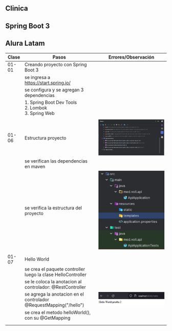 ## Clinica
## Spring Boot 3
## Alura Latam

| Clase | Pasos                                                              | Errores/Observación     |
|-------|--------------------------------------------------------------------|-------------------------|
| 01-01 | Creando proyecto con Spring Boot 3                                 |                         |
|       | se ingresa a https://start.spring.io/                              |                         |
|       | se configura y se agregan 3 dependencias                           |                         |
|       | 1. Spring Boot Dev Tools<br/>2. Lombok <br/>3. Spring Web          |                         |
|       |                                                                    |                         |
| 01-06 | Estructura proyecto                                                | ![img.png](img.png)     |
|       | se verifican las dependencias en maven                             |                         |
|       | se verifica la estructura del proyecto                             | ![img_1.png](img_1.png) |
|       |                                                                    |                         |
| 01-07 | Hello World                                                        |                         |
|       | se crea el paquete controller luego la clase HelloController       |                         |
|       | se le coloca la anotacion al controlador: @RestController          |                         |
|       | se agrega la anotacion en el controlador @RequestMapping("/hello") | ![img_2.png](img_2.png) |
|       | se crea el metodo helloWorld(), con su @GetMapping                 |                         |
|       |                                                                    |                         |
|       |                                                                    |                         |

